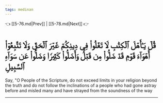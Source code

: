 ```yaml
---
tags: medinan
---
```


👈 [[5-76.md|Prev]] | [[5-78.md|Next]] 👉

# قُلۡ يَـٰٓأَهۡلَ ٱلۡكِتَٰبِ لَا تَغۡلُواْ فِي دِينِكُمۡ غَيۡرَ ٱلۡحَقِّ وَلَا تَتَّبِعُوٓاْ أَهۡوَآءَ قَوۡمٖ قَدۡ ضَلُّواْ مِن قَبۡلُ وَأَضَلُّواْ كَثِيرٗا وَضَلُّواْ عَن سَوَآءِ ٱلسَّبِيلِ

Say, "O People of the Scripture, do not exceed limits in your religion beyond the truth and do not follow the inclinations of a people who had gone astray before and misled many and have strayed from the soundness of the way

---

